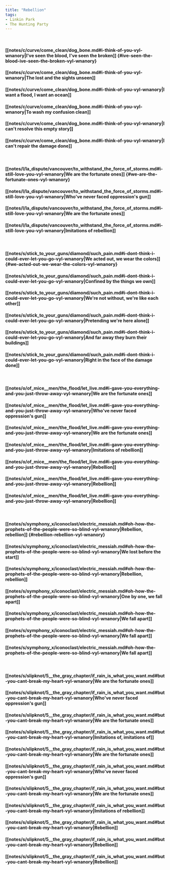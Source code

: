 ```yaml
---
title: "Rebellion"
tags:
- Linkin Park
- The Hunting Party
---
```

&nbsp;
#### [[notes/c/curve/come_clean/dog_bone.md#i-think-of-you-vyl-wnanory|I've seen the blood, I've seen the broken]] {#ive-seen-the-blood-ive-seen-the-broken-vyl-wnanory}
#### [[notes/c/curve/come_clean/dog_bone.md#i-think-of-you-vyl-wnanory|The lost and the sights unseen]]
#### [[notes/c/curve/come_clean/dog_bone.md#i-think-of-you-vyl-wnanory|I want a flood, I want an ocean]]
#### [[notes/c/curve/come_clean/dog_bone.md#i-think-of-you-vyl-wnanory|To wash my confusion clean]]
#### [[notes/c/curve/come_clean/dog_bone.md#i-think-of-you-vyl-wnanory|I can't resolve this empty story]]
#### [[notes/c/curve/come_clean/dog_bone.md#i-think-of-you-vyl-wnanory|I can't repair the damage done]]
&nbsp;
#### [[notes/l/la_dispute/vancouver/to_withstand_the_force_of_storms.md#i-still-love-you-vyl-wnanory|We are the fortunate ones]] {#we-are-the-fortunate-ones-vyl-wnanory}
#### [[notes/l/la_dispute/vancouver/to_withstand_the_force_of_storms.md#i-still-love-you-vyl-wnanory|Who've never faced oppression's gun]]
#### [[notes/l/la_dispute/vancouver/to_withstand_the_force_of_storms.md#i-still-love-you-vyl-wnanory|We are the fortunate ones]]
#### [[notes/l/la_dispute/vancouver/to_withstand_the_force_of_storms.md#i-still-love-you-vyl-wnanory|Imitations of rebellion]]
&nbsp;
#### [[notes/s/stick_to_your_guns/diamond/such_pain.md#i-dont-think-i-could-ever-let-you-go-vyl-wnanory|We acted out, we wear the colors]] {#we-acted-out-we-wear-the-colors-vyl-wnanory}
#### [[notes/s/stick_to_your_guns/diamond/such_pain.md#i-dont-think-i-could-ever-let-you-go-vyl-wnanory|Confined by the things we own]]
#### [[notes/s/stick_to_your_guns/diamond/such_pain.md#i-dont-think-i-could-ever-let-you-go-vyl-wnanory|We're not without, we're like each other]]
#### [[notes/s/stick_to_your_guns/diamond/such_pain.md#i-dont-think-i-could-ever-let-you-go-vyl-wnanory|Pretending we're here alone]]
#### [[notes/s/stick_to_your_guns/diamond/such_pain.md#i-dont-think-i-could-ever-let-you-go-vyl-wnanory|And far away they burn their buildings]]
#### [[notes/s/stick_to_your_guns/diamond/such_pain.md#i-dont-think-i-could-ever-let-you-go-vyl-wnanory|Right in the face of the damage done]]
&nbsp;
#### [[notes/o/of_mice__men/the_flood/let_live.md#i-gave-you-everything-and-you-just-throw-away-vyl-wnanory|We are the fortunate ones]]
#### [[notes/o/of_mice__men/the_flood/let_live.md#i-gave-you-everything-and-you-just-throw-away-vyl-wnanory|Who've never faced oppression's gun]]
#### [[notes/o/of_mice__men/the_flood/let_live.md#i-gave-you-everything-and-you-just-throw-away-vyl-wnanory|We are the fortunate ones]]
#### [[notes/o/of_mice__men/the_flood/let_live.md#i-gave-you-everything-and-you-just-throw-away-vyl-wnanory|Imitations of rebellion]]
#### [[notes/o/of_mice__men/the_flood/let_live.md#i-gave-you-everything-and-you-just-throw-away-vyl-wnanory|Rebellion]]
#### [[notes/o/of_mice__men/the_flood/let_live.md#i-gave-you-everything-and-you-just-throw-away-vyl-wnanory|Rebellion]]
#### [[notes/o/of_mice__men/the_flood/let_live.md#i-gave-you-everything-and-you-just-throw-away-vyl-wnanory|Rebellion]]
&nbsp;
#### [[notes/s/symphony_x/iconoclast/electric_messiah.md#oh-how-the-prophets-of-the-people-were-so-blind-vyl-wnanory|Rebellion, rebellion]] {#rebellion-rebellion-vyl-wnanory}
#### [[notes/s/symphony_x/iconoclast/electric_messiah.md#oh-how-the-prophets-of-the-people-were-so-blind-vyl-wnanory|We lost before the start]]
#### [[notes/s/symphony_x/iconoclast/electric_messiah.md#oh-how-the-prophets-of-the-people-were-so-blind-vyl-wnanory|Rebellion, rebellion]]
#### [[notes/s/symphony_x/iconoclast/electric_messiah.md#oh-how-the-prophets-of-the-people-were-so-blind-vyl-wnanory|One by one, we fall apart]]
#### [[notes/s/symphony_x/iconoclast/electric_messiah.md#oh-how-the-prophets-of-the-people-were-so-blind-vyl-wnanory|We fall apart]]
#### [[notes/s/symphony_x/iconoclast/electric_messiah.md#oh-how-the-prophets-of-the-people-were-so-blind-vyl-wnanory|We fall apart]]
#### [[notes/s/symphony_x/iconoclast/electric_messiah.md#oh-how-the-prophets-of-the-people-were-so-blind-vyl-wnanory|We fall apart]]
&nbsp;
#### [[notes/s/slipknot/5__the_gray_chapter/if_rain_is_what_you_want.md#but-you-cant-break-my-heart-vyl-wnanory|We are the fortunate ones]]
#### [[notes/s/slipknot/5__the_gray_chapter/if_rain_is_what_you_want.md#but-you-cant-break-my-heart-vyl-wnanory|Who've never faced oppression's gun]]
#### [[notes/s/slipknot/5__the_gray_chapter/if_rain_is_what_you_want.md#but-you-cant-break-my-heart-vyl-wnanory|We are the fortunate ones]]
#### [[notes/s/slipknot/5__the_gray_chapter/if_rain_is_what_you_want.md#but-you-cant-break-my-heart-vyl-wnanory|Imitations of, imitations of]]
#### [[notes/s/slipknot/5__the_gray_chapter/if_rain_is_what_you_want.md#but-you-cant-break-my-heart-vyl-wnanory|We are the fortunate ones]]
#### [[notes/s/slipknot/5__the_gray_chapter/if_rain_is_what_you_want.md#but-you-cant-break-my-heart-vyl-wnanory|Who've never faced oppression's gun]]
#### [[notes/s/slipknot/5__the_gray_chapter/if_rain_is_what_you_want.md#but-you-cant-break-my-heart-vyl-wnanory|We are the fortunate ones]]
#### [[notes/s/slipknot/5__the_gray_chapter/if_rain_is_what_you_want.md#but-you-cant-break-my-heart-vyl-wnanory|Imitations of rebellion]]
#### [[notes/s/slipknot/5__the_gray_chapter/if_rain_is_what_you_want.md#but-you-cant-break-my-heart-vyl-wnanory|Rebellion]]
#### [[notes/s/slipknot/5__the_gray_chapter/if_rain_is_what_you_want.md#but-you-cant-break-my-heart-vyl-wnanory|Rebellion]]
#### [[notes/s/slipknot/5__the_gray_chapter/if_rain_is_what_you_want.md#but-you-cant-break-my-heart-vyl-wnanory|Rebellion]]
